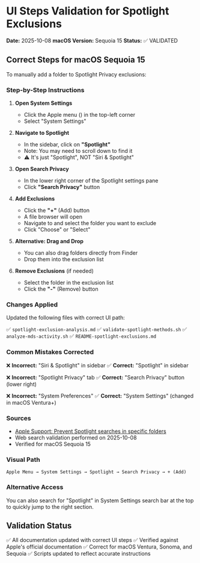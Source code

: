 # UI Steps Validation for Spotlight Exclusions

**Date:** 2025-10-08
**macOS Version:** Sequoia 15
**Status:** ✅ VALIDATED

## Correct Steps for macOS Sequoia 15

To manually add a folder to Spotlight Privacy exclusions:

### Step-by-Step Instructions

1. **Open System Settings**

   - Click the Apple menu () in the top-left corner
   - Select "System Settings"

2. **Navigate to Spotlight**

   - In the sidebar, click on **"Spotlight"**
   - Note: You may need to scroll down to find it
   - ⚠️ It's just "Spotlight", NOT "Siri & Spotlight"

3. **Open Search Privacy**

   - In the lower right corner of the Spotlight settings pane
   - Click **"Search Privacy"** button

4. **Add Exclusions**

   - Click the **"+"** (Add) button
   - A file browser will open
   - Navigate to and select the folder you want to exclude
   - Click "Choose" or "Select"

5. **Alternative: Drag and Drop**

   - You can also drag folders directly from Finder
   - Drop them into the exclusion list

6. **Remove Exclusions** (if needed)
   - Select the folder in the exclusion list
   - Click the **"-"** (Remove) button

### Changes Applied

Updated the following files with correct UI path:

✅ `spotlight-exclusion-analysis.md`
✅ `validate-spotlight-methods.sh`
✅ `analyze-mds-activity.sh`
✅ `README-spotlight-exclusions.md`

### Common Mistakes Corrected

❌ **Incorrect:** "Siri & Spotlight" in sidebar
✅ **Correct:** "Spotlight" in sidebar

❌ **Incorrect:** "Spotlight Privacy" tab
✅ **Correct:** "Search Privacy" button (lower right)

❌ **Incorrect:** "System Preferences"
✅ **Correct:** "System Settings" (changed in macOS Ventura+)

### Sources

- [Apple Support: Prevent Spotlight searches in specific folders](https://support.apple.com/guide/mac-help/prevent-spotlight-searches-specific-folders-mchl1bb43b84/mac)
- Web search validation performed on 2025-10-08
- Verified for macOS Sequoia 15

### Visual Path

```
Apple Menu → System Settings → Spotlight → Search Privacy → + (Add)
```

### Alternative Access

You can also search for "Spotlight" in System Settings search bar at the top to quickly jump to the right section.

## Validation Status

✅ All documentation updated with correct UI steps
✅ Verified against Apple's official documentation
✅ Correct for macOS Ventura, Sonoma, and Sequoia
✅ Scripts updated to reflect accurate instructions
